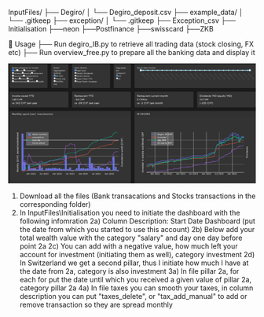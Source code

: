 InputFiles/
├── Degiro/
│   └── Degiro_deposit.csv
├── example_data/
│   └── .gitkeep
├── exception/
│   └── .gitkeep
├── Exception_csv
├── Initialisation
├──neon
├──Postfinance
├──swisscard
├──ZKB

🚀 Usage
├── Run degiro_IB.py to retrieve all trading data (stock closing, FX etc)
├── Run overview_free.py to prepare all the banking data and display it


![Dashboard overview](assets/dashboard_top.png)


1) Download all the files (Bank transacations and Stocks transactions in the corresponding folder)
2) In InputFiles\Initialisation you need to initiate the dashboard with the following infomration
2a) Column Description: Start Date Dashboard (put the date from which you started to use this account)
2b) Below add your total wealth value with the category "salary" and day one day before point 2a
2c) You can add with a negative value, how much left your account for investment (initiating them as well), category investment
2d) In Switzerland we get a second pillar, thus I initiate how much I have at the date from 2a, category is also investment
3a) In file pillar 2a, for each for put the date until which you received a given value of pillar 2a, category pillar 2a
4a) In file taxes you can smooth your taxes, in column description you can put "taxes_delete", or "tax_add_manual" to add or remove transaction so they are spread monthly
